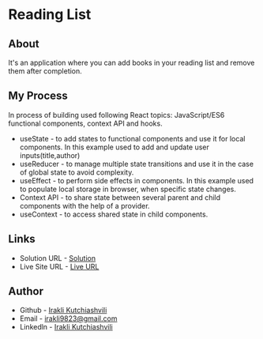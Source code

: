 # Reading List

## About

It's an application where you can add books in your reading list and remove them after completion.


## My Process


In process of building used following React topics: JavaScript/ES6 functional components, context API and hooks.
* useState - to add states to functional components and use it for local components. In this example used to add and update user inputs(title,author)
* useReducer - to manage multiple state transitions and use it in the case of global state to avoid complexity.
* useEffect - to perform side effects in components. In this example used to populate local storage in browser, when specific state changes.
* Context API - to share state between several parent and child components with the help of a provider.
* useContext - to access shared state in child components.


## Links

* Solution URL - [Solution](https://github.com/iraklikutchiashvili/Books-react)
* Live Site URL - [Live URL](https://magical-meerkat-c39fb1.netlify.app/)

## Author

* Github - [Irakli Kutchiashvili](https://github.com/iraklikutchiashvili)
* Email - irakli9823@gmail.com
* Linkedln - [Irakli Kutchiashvili](https://www.linkedin.com/in/irakli-kutchiashvili-44b573226/)
